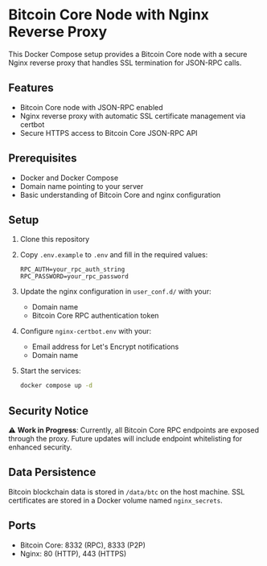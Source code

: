 # Bitcoin Core Node with Nginx Reverse Proxy

This Docker Compose setup provides a Bitcoin Core node with a secure Nginx reverse proxy that handles SSL termination for JSON-RPC calls.

## Features

- Bitcoin Core node with JSON-RPC enabled
- Nginx reverse proxy with automatic SSL certificate management via certbot
- Secure HTTPS access to Bitcoin Core JSON-RPC API

## Prerequisites

- Docker and Docker Compose
- Domain name pointing to your server
- Basic understanding of Bitcoin Core and nginx configuration

## Setup

1. Clone this repository
2. Copy `.env.example` to `.env` and fill in the required values:
   ```
   RPC_AUTH=your_rpc_auth_string
   RPC_PASSWORD=your_rpc_password
   ```

3. Update the nginx configuration in `user_conf.d/` with your:
   - Domain name
   - Bitcoin Core RPC authentication token

4. Configure `nginx-certbot.env` with your:
   - Email address for Let's Encrypt notifications
   - Domain name

5. Start the services:
   ```bash
   docker compose up -d
   ```

## Security Notice

⚠️ **Work in Progress**: Currently, all Bitcoin Core RPC endpoints are exposed through the proxy. Future updates will include endpoint whitelisting for enhanced security.

## Data Persistence

Bitcoin blockchain data is stored in `/data/btc` on the host machine.
SSL certificates are stored in a Docker volume named `nginx_secrets`.

## Ports

- Bitcoin Core: 8332 (RPC), 8333 (P2P)
- Nginx: 80 (HTTP), 443 (HTTPS)